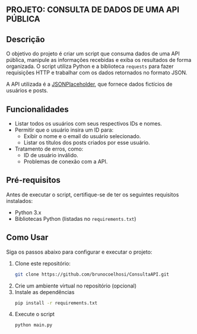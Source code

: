 ## PROJETO: CONSULTA DE DADOS DE UMA API PÚBLICA

## Descrição

O objetivo do projeto é criar um script que consuma dados de uma API pública, manipule as informações recebidas e exiba os resultados de forma organizada. O script utiliza Python e a biblioteca `requests` para fazer requisições HTTP e trabalhar com os dados retornados no formato JSON.

A API utilizada é a [JSONPlaceholder](https://jsonplaceholder.typicode.com/), que fornece dados fictícios de usuários e posts.

## Funcionalidades

- Listar todos os usuários com seus respectivos IDs e nomes.
- Permitir que o usuário insira um ID para:
  - Exibir o nome e o email do usuário selecionado.
  - Listar os títulos dos posts criados por esse usuário.
- Tratamento de erros, como:
  - ID de usuário inválido.
  - Problemas de conexão com a API.

## Pré-requisitos

Antes de executar o script, certifique-se de ter os seguintes requisitos instalados:

- Python 3.x
- Bibliotecas Python (listadas no `requirements.txt`)

## Como Usar

Siga os passos abaixo para configurar e executar o projeto:

1. Clone este repositório:
   ```bash
   git clone https://github.com/brunocoelhosi/ConsultaAPI.git
2. Crie um ambiente virtual no repositório (opcional)
3. Instale as dependências
   ```bash
   pip install -r requirements.txt
   
4. Execute o script
   ```bash
   python main.py
